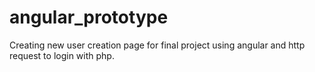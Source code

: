 # angular_prototype
Creating new user creation page for final project using angular and http request to login with php. 